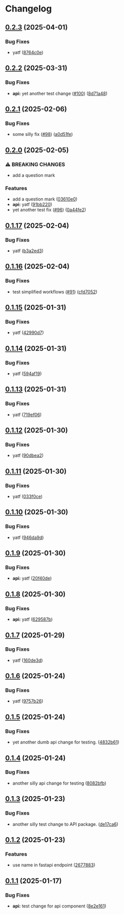 # Changelog

## [0.2.3](https://github.com/ClaytonJY/release-please-demo/compare/api-v0.2.2...api-v0.2.3) (2025-04-01)


### Bug Fixes

* yatf ([8764c0e](https://github.com/ClaytonJY/release-please-demo/commit/8764c0e63ace734b6f51a372447a04dd1218b199))

## [0.2.2](https://github.com/ClaytonJY/release-please-demo/compare/api-v0.2.1...api-v0.2.2) (2025-03-31)


### Bug Fixes

* **api:** yet another test change ([#100](https://github.com/ClaytonJY/release-please-demo/issues/100)) ([8d71a48](https://github.com/ClaytonJY/release-please-demo/commit/8d71a48c0b4e4472f665e2e904c12e12a5464e76))

## [0.2.1](https://github.com/ClaytonJY/release-please-demo/compare/api-v0.2.0...api-v0.2.1) (2025-02-06)


### Bug Fixes

* some silly fix ([#98](https://github.com/ClaytonJY/release-please-demo/issues/98)) ([a0d51fe](https://github.com/ClaytonJY/release-please-demo/commit/a0d51fe2895effd815a8fa6e4e836ec812cfa8c6))

## [0.2.0](https://github.com/ClaytonJY/release-please-demo/compare/api-v0.1.17...api-v0.2.0) (2025-02-05)


### ⚠ BREAKING CHANGES

* add a question mark

### Features

* add a question mark ([03610e0](https://github.com/ClaytonJY/release-please-demo/commit/03610e0a481c840eafe2ea13a1dcac6a934dfbcc))
* **api:** yatf ([91bb220](https://github.com/ClaytonJY/release-please-demo/commit/91bb22016ca4dff22b93296d2bc6f35a694960db))
* yet another test fix ([#96](https://github.com/ClaytonJY/release-please-demo/issues/96)) ([0a44fe2](https://github.com/ClaytonJY/release-please-demo/commit/0a44fe2fa30bb5db65b0cd67b2e59a1b210974d0))

## [0.1.17](https://github.com/ClaytonJY/release-please-demo/compare/api-v0.1.16...api-v0.1.17) (2025-02-04)


### Bug Fixes

* yatf ([b3a2ed3](https://github.com/ClaytonJY/release-please-demo/commit/b3a2ed35cec4620017013128fa43f5df63fba31a))

## [0.1.16](https://github.com/ClaytonJY/release-please-demo/compare/api-v0.1.15...api-v0.1.16) (2025-02-04)


### Bug Fixes

* test simplified workflows ([#91](https://github.com/ClaytonJY/release-please-demo/issues/91)) ([cfd7052](https://github.com/ClaytonJY/release-please-demo/commit/cfd70523a731f684687a30af7038d415c97d18b7))

## [0.1.15](https://github.com/ClaytonJY/release-please-demo/compare/api-v0.1.14...api-v0.1.15) (2025-01-31)


### Bug Fixes

* yatf ([42990d7](https://github.com/ClaytonJY/release-please-demo/commit/42990d767a9d3894013ee1d7fa53cad50a9512f2))

## [0.1.14](https://github.com/ClaytonJY/release-please-demo/compare/api-v0.1.13...api-v0.1.14) (2025-01-31)


### Bug Fixes

* yatf ([594af19](https://github.com/ClaytonJY/release-please-demo/commit/594af1923dc7d688ecbd7135fbf84ef509aaf775))

## [0.1.13](https://github.com/ClaytonJY/release-please-demo/compare/api-v0.1.12...api-v0.1.13) (2025-01-31)


### Bug Fixes

* yatf ([719ef06](https://github.com/ClaytonJY/release-please-demo/commit/719ef068229c208cc5ddd241d0839922f5ebb068))

## [0.1.12](https://github.com/ClaytonJY/release-please-demo/compare/api-v0.1.11...api-v0.1.12) (2025-01-30)


### Bug Fixes

* yatf ([90dbea2](https://github.com/ClaytonJY/release-please-demo/commit/90dbea2b7280adf2b94e6baed36eadc0cbd21d99))

## [0.1.11](https://github.com/ClaytonJY/release-please-demo/compare/api-v0.1.10...api-v0.1.11) (2025-01-30)


### Bug Fixes

* yatf ([033f0ce](https://github.com/ClaytonJY/release-please-demo/commit/033f0cee75d8a47b55f5772b01f8656913308ac5))

## [0.1.10](https://github.com/ClaytonJY/release-please-demo/compare/api-v0.1.9...api-v0.1.10) (2025-01-30)


### Bug Fixes

* yatf ([946da9d](https://github.com/ClaytonJY/release-please-demo/commit/946da9db999b825a5ce25966db9280388e1830ea))

## [0.1.9](https://github.com/ClaytonJY/release-please-demo/compare/api-v0.1.8...api-v0.1.9) (2025-01-30)


### Bug Fixes

* **api:** yatf ([20f40de](https://github.com/ClaytonJY/release-please-demo/commit/20f40de3a036b8259e12f740f11322794e78f28a))

## [0.1.8](https://github.com/ClaytonJY/release-please-demo/compare/api-v0.1.7...api-v0.1.8) (2025-01-30)


### Bug Fixes

* **api:** yatf ([629587b](https://github.com/ClaytonJY/release-please-demo/commit/629587b6c934cd76ff2557e70c8a002fc2dcbc77))

## [0.1.7](https://github.com/ClaytonJY/release-please-demo/compare/api-v0.1.6...api-v0.1.7) (2025-01-29)


### Bug Fixes

* yatf ([160de3d](https://github.com/ClaytonJY/release-please-demo/commit/160de3d9ae9717392074e8c1248a7d47a759d1a8))

## [0.1.6](https://github.com/ClaytonJY/release-please-demo/compare/api-v0.1.5...api-v0.1.6) (2025-01-24)


### Bug Fixes

* yatf ([9757b26](https://github.com/ClaytonJY/release-please-demo/commit/9757b266a7863c7e317dd89e1bd9379e1d5cb465))

## [0.1.5](https://github.com/ClaytonJY/release-please-demo/compare/api-v0.1.4...api-v0.1.5) (2025-01-24)


### Bug Fixes

* yet another dumb api change for testing. ([4832b61](https://github.com/ClaytonJY/release-please-demo/commit/4832b6102cf0016a9dbeb5b15e12f95f69103860))

## [0.1.4](https://github.com/ClaytonJY/release-please-demo/compare/api-v0.1.3...api-v0.1.4) (2025-01-24)


### Bug Fixes

* another silly api change for testing ([8082bfb](https://github.com/ClaytonJY/release-please-demo/commit/8082bfb6320f985e5c40e29013dddb0153d6d8db))

## [0.1.3](https://github.com/ClaytonJY/release-please-demo/compare/api-v0.1.2...api-v0.1.3) (2025-01-23)


### Bug Fixes

* another silly test change to API package. ([de17ca6](https://github.com/ClaytonJY/release-please-demo/commit/de17ca6911f28834756d8c4f0e4b87b2bd45fda1))

## [0.1.2](https://github.com/ClaytonJY/release-please-demo/compare/api-v0.1.1...api-v0.1.2) (2025-01-23)


### Features

* use name in fastapi endpoint ([2677883](https://github.com/ClaytonJY/release-please-demo/commit/26778835c961c667e9a1b6142dbf0ca02dc066e0))

## [0.1.1](https://github.com/ClaytonJY/release-please-demo/compare/api-v0.1.0...api-v0.1.1) (2025-01-17)


### Bug Fixes

* **api:** test change for api component ([8e2e161](https://github.com/ClaytonJY/release-please-demo/commit/8e2e1618d6551158870f7c2d4d8d2545792c5951))
